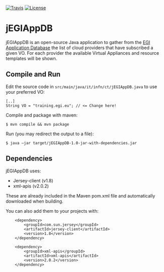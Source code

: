 [![Travis](http://img.shields.io/travis/csgf/jsaga-adaptor-jocci/master.png)](https://travis-ci.org/EGI-FCTF/di4r-training/jEGIAppDB)
[![License](https://img.shields.io/github/license/csgf/jsaga-adaptor-jocci.svg?style?flat)](http://www.apache.org/licenses/LICENSE-2.0.txt)

# jEGIAppDB
jEGIAppDB is an open-source Java application to gather from the [EGI Application Database](https://appdb.egi.eu/)
the list of cloud providers that have subscribed a given VO. 
For each provider the available Virtual Appliances and resource templates will be shown.

## Compile and Run

Edit the source code in `src/main/java/it/infn/ct/jEGIAppDB.java` to use your preferred VO:
```
[..]
String VO = "training.egi.eu"; // <= Change here!
```

Compile and package with maven:
```
$ mvn compile && mvn package
```

Run (you may redirect the output to a file):
```
$ java –jar target/jEGIAppDB-1.0-jar-with-dependencies.jar
```

## Dependencies

jEGIAppDB uses:
- Jersey-client (v1.8)
- xml-apis (v2.0.2)

These are already included in the Maven pom.xml file and automatically downloaded when building.

You can also add them to your projects with:

```
    <dependency>
        <groupId>com.sun.jersey</groupId>
        <artifactId>jersey-client</artifactId>
        <version>1.8</version>
    </dependency>

    <dependency>
        <groupId>xml-apis</groupId>
        <artifactId>xml-apis</artifactId>
        <version>2.0.2</version>
    </dependency>
```
